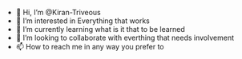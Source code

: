 - 👋 Hi, I’m @Kiran-Triveous
- 👀 I’m interested in Everything that works
- 🌱 I’m currently learning what is it that to be learned
- 💞️ I’m looking to collaborate with everthing that needs involvement 
- 📫 How to reach me in any way you prefer to  

<!---
Kiran-Triveous/Kiran-Triveous is a ✨ special ✨ repository because its `README.md` (this file) appears on your GitHub profile.
You can click the Preview link to take a look at your changes.
--->
